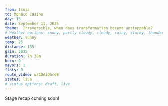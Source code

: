 ```yaml
---
from: Isola
to: Monaco Casino
day: 15
date: September 11, 2025
theme:  Irreversible, when does transformation become unstoppable?
# Weather options: sunny, partly cloudy, cloudy, rainy, stormy, thunder, snowy, foggy
weather: sunny
temp: 25
distance: 135
gain: 3035
duration: 7h 30m
burn: 0
mayors: 1
flats: 0
route_video: wZ1OAiQhreE
status: live
# status options: draft, live
---
```


Stage recap coming soon!
